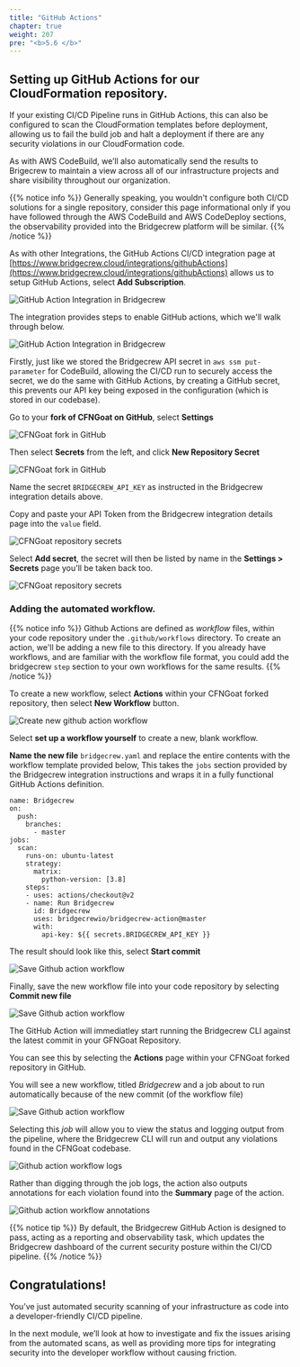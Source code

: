```yaml
---
title: "GitHub Actions"
chapter: true
weight: 207
pre: "<b>5.6 </b>"
---
```


## Setting up GitHub Actions for our CloudFormation repository.
If your existing CI/CD Pipeline runs in GitHub Actions, this can also be configured to scan the CloudFormation templates before deployment, allowing us to fail the build job and halt a deployment if there are any security violations in our CloudFormation code.

As with AWS CodeBuild, we’ll also automatically send the results to Brigecrew to maintain a view across all of our infrastructure projects and share visibility throughout our organization.

{{% notice info %}}
Generally speaking, you wouldn't configure both CI/CD solutions for a single repository, consider this page informational only if you have followed through the AWS CodeBuild and AWS CodeDeploy sections, the observability provided into the Bridgecrew platform will be similar.
{{% /notice %}}

As with other Integrations, the GitHub Actions CI/CD integration page at [https://www.bridgecrew.cloud/integrations/githubActions](https://www.bridgecrew.cloud/integrations/githubActions) allows us to setup GitHub Actions, select **Add Subscription**.

![GitHub Action Integration in Bridgecrew](./images/github_action_1.png "GitHub Action Integration in Bridgecrew")

The integration provides steps to enable GitHub actions, which we'll walk through below.

![GitHub Action Integration in Bridgecrew](./images/github_action_1a1.png "GitHub Action Integration in Bridgecrew")

Firstly, just like we stored the Bridgecrew API secret in `aws ssm put-parameter` for CodeBuild, allowing the CI/CD run to securely access the secret, we do the same with GitHub Actions, by creating a GitHub secret, this prevents our API key being exposed in the configuration (which is stored in our codebase).

Go to your **fork of CFNGoat on GitHub**, select **Settings**


![CFNGoat fork in GitHub](./images/github_action_2.png "CFNGoat fork in GitHub")

Then select **Secrets** from the left, and click **New Repository Secret**

![CFNGoat fork in GitHub](./images/github_action_3.png "CFNGoat fork in GitHub")

Name the secret `BRIDGECREW_API_KEY` as instructed in the Bridgecrew integration details above.

Copy and paste your API Token from the Bridgecrew integration details page into the `value` field.

![CFNGoat repository secrets](./images/github_action_4.png "CFNGoat repository secrets")

Select **Add secret**, the secret will then be listed by name in the **Settings > Secrets** page you'll be taken back too.


![CFNGoat repository secrets](./images/github_action_5.png "CFNGoat repository secrets")

### Adding the automated workflow.

{{% notice info %}}
Github Actions are defined as *workflow* files, within your code repository under the `.github/workflows` directory. To create an action, we'll be adding a new file to this directory. If you already have workflows, and are familiar with the workflow file format, you could add the bridgecrew `step` section to your own workflows for the same results.
{{% /notice %}}

To create a new workflow, select **Actions** within your CFNGoat forked repository, then select **New Workflow** button.

![Create new github action workflow](./images/github_action_6.png "Create new github action workflow")

Select **set up a workflow yourself** to create a new, blank workflow.

**Name the new file** `bridgecrew.yaml` and replace the entire contents with the workflow template provided below, 
This takes the `jobs` section provided by the Bridgecrew integration instructions and wraps it in a fully functional GitHub Actions definition.

```
name: Bridgecrew
on:
  push:
    branches:
      - master
jobs:
  scan:
    runs-on: ubuntu-latest
    strategy:
      matrix:
        python-version: [3.8]
    steps:
    - uses: actions/checkout@v2
    - name: Run Bridgecrew 
      id: Bridgecrew
      uses: bridgecrewio/bridgecrew-action@master
      with:
        api-key: ${{ secrets.BRIDGECREW_API_KEY }}
```
The result should look like this, select **Start commit**

![Save Github action workflow](./images/github_action_7.png "Save Github action workflow")

Finally, save the new workflow file into your code repository by selecting **Commit new file**

![Save Github action workflow](./images/github_action_8.png "Save Github action workflow")

The GitHub Action will immediatley start running the Bridgecrew CLI against the latest commit in your GFNGoat Repository.

You can see this by selecting the **Actions** page within your CFNGoat forked repository in GitHub.

You will see a new workflow, titled *Bridgecrew* and a job about to run automatically because of the new commit (of the workflow file)

 ![Save Github action workflow](./images/github_action_10.png "Save Github action workflow")

Selecting this *job* will allow you to view the status and logging output from the pipeline, where the Bridgecrew CLI will run and output any violations found in the CFNGoat codebase.

 ![Github action workflow logs](./images/github_action_11.png "Github action workflow logs")

Rather than digging through the job logs, the action also outputs annotations for each violation found into the **Summary** page of the action.

 ![Github action workflow annotations](./images/github_action_11.png "Github action workflow annotations")


{{% notice tip %}}
By default, the Bridgecrew GitHub Action is designed to pass, acting as a reporting and observability task, which updates the Bridgecrew dashboard of the current security posture within the CI/CD pipeline. 
{{% /notice %}}

## Congratulations!
You’ve just automated security scanning of your infrastructure as code into a developer-friendly CI/CD pipeline.

In the next module, we’ll look at how to investigate and fix the issues arising from the automated scans, as well as providing more tips for integrating security into the developer workflow without causing friction.

